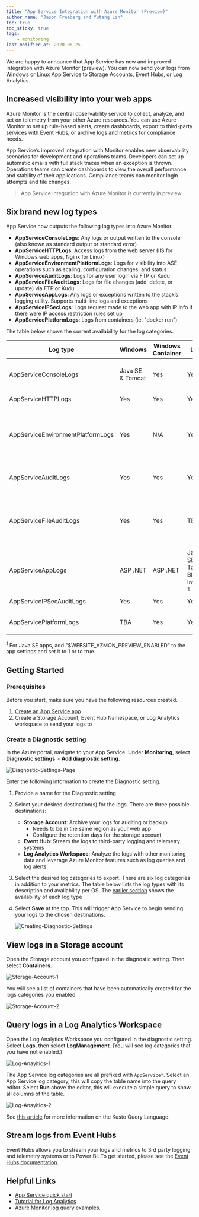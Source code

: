 ```yaml
---
title: "App Service Integration with Azure Monitor (Preview)"
author_name: "Jason Freeberg and Yutang Lin"
toc: true
toc_sticky: true
tags:
    - monitoring
last_modified_at: 2020-06-25
---
```


We are happy to announce that App Service has new and improved integration with Azure Monitor (preview). You can now send your logs from Windows or Linux App Service to Storage Accounts, Event Hubs, or Log Analytics.

## Increased visibility into your web apps

Azure Monitor is the central observability service to collect, analyze, and act on telemetry from your other Azure resources. You can use Azure Monitor to set up rule-based alerts, create dashboards, export to third-party services with Event Hubs, or archive logs and metrics for compliance needs.

App Service’s improved integration with Monitor enables new observability scenarios for development and operations teams. Developers can set up automatic emails with full stack traces when an exception is thrown. Operations teams can create dashboards to view the overall performance and stability of their applications. Compliance teams can monitor login attempts and file changes.  

> App Service integration with Azure Monitor is currently in preview.

## Six brand new log types

App Service now outputs the following log types into Azure Monitor.

- **AppServiceConsoleLogs**: Any logs or output written to the console (also known as standard output or standard error)
- **AppServiceHTTPLogs**: Access logs from the web server (IIS for Windows web apps, Nginx for Linux)
- **AppServiceEnvironmentPlatformLogs**: Logs for visibility into ASE operations such as scaling, configuration changes, and status
- **AppServiceAuditLogs**: Logs for any user login via FTP or Kudu
- **AppServiceFileAuditLogs**: Logs for file changes (add, delete, or update) via FTP or Kudu
- **AppServiceAppLogs**: Any logs or exceptions written to the stack’s logging utility. Supports multi-line logs and exceptions
- **AppServiceIPSecLogs**:  Logs request made to the web app with IP info if there were IP access restriction rules set up
- **AppServicePlatformLogs**: Logs from containers (ie. "docker run")

The table below shows the current availability for the log categories.

| Log type | Windows | Windows Container | Linux | Linux Container | Description |
|-|-|-|-|-|-|
| AppServiceConsoleLogs | Java SE & Tomcat | Yes | Yes | Yes | Standard output and standard error |
| AppServiceHTTPLogs | Yes | Yes | Yes | Yes | Web server logs |
| AppServiceEnvironmentPlatformLogs | Yes | N/A | Yes | Yes | App Service Environment: scaling, configuration changes, and status logs|
| AppServiceAuditLogs | Yes | Yes | Yes | Yes | Login activity via FTP and Kudu |
| AppServiceFileAuditLogs | Yes | Yes | TBA | TBA | File changes made to the site content; only available for Premium tier and above |
| AppServiceAppLogs | ASP .NET | ASP .NET | Java SE & Tomcat Blessed Images <sup>1</sup> | Java SE & Tomcat Blessed Images <sup>1</sup> | Application logs |
| AppServiceIPSecAuditLogs  | Yes | Yes | Yes | Yes | Requests from IP Rules |
| AppServicePlatformLogs  | TBA | Yes | Yes | Yes | Container operation logs |

<sup>1</sup> For Java SE apps, add "$WEBSITE_AZMON_PREVIEW_ENABLED" to the app settings and set it to 1 or to true.

## Getting Started

### Prerequisites

Before you start, make sure you have the following resources created.

1. [Create an App Service app](https://docs.microsoft.com/en-us/azure/app-service/)
1. Create a Storage Account, Event Hub Namespace, or Log Analytics workspace to send your logs to

### Create a Diagnostic setting

In the Azure portal, navigate to your App Service. Under **Monitoring**, select **Diagnostic settings** >  **Add diagnostic setting**.

![Diagnostic-Settings-Page]({{site.baseurl}}/media/2019/11/Diagnostic-Settings-Page.png)

Enter the following information to create the Diagnostic setting.

1. Provide a name for the Diagnostic setting

1. Select your desired destination(s) for the logs. There are three possible destinations:
   - **Storage Account**: Archive your logs for auditing or backup
      - Needs to be in the same region as your web app
      - Configure the retention days for the storage account
   - **Event Hub**: Stream the logs to third-party logging and telemetry systems
   - **Log Analytics Workspace**: Analyze the logs with other monitoring data and leverage Azure Monitor features such as log queries and log alerts

1. Select the desired log categories to export. There are six log categories in addition to your metrics. The table below lists the log types with its description and availability per OS. The [earlier section](#six-brand-new-log-types) shows the availability of each log type

1. Select **Save** at the top. This will trigger App Service to begin sending your logs to the chosen destinations.

   ![Creating-Diagnostic-Settings]({{site.baseurl}}/media/2019/11/Creating-Diagnostic-Settings.png)

## View logs in a Storage account

Open the Storage account you configured in the diagnostic setting. Then select **Containers**.

![Storage-Account-1]({{site.baseurl}}/media/2019/11/Storage-Account-1.png)

You will see a list of containers that have been automatically created for the logs categories you enabled.

![Storage-Account-2]({{site.baseurl}}/media/2019/11/Storage-Account-2.png)

## Query logs in a Log Analytics Workspace

Open the Log Analytics Workspace you configured in the diagnostic setting. Select **Logs**, then select **LogManagement**. (You will see log categories that you have not enabled.)

![Log-Anayltics-1]({{site.baseurl}}/media/2019/11/Log-Analytics-1.png)

The App Service log categories are all prefixed with `AppService*`. Select an App Service log category, this will copy the table name into the query editor. Select **Run** above the editor, this will execute a simple query to show all columns of the table.

![Log-Anayltics-2]({{site.baseurl}}/media/2019/11/Log-Analytics-2.png)

See [this article](https://docs.microsoft.com/en-us/azure/azure-monitor/log-query/get-started-portal#basic-queries) for more information on the Kusto Query Language.

## Stream logs from Event Hubs

Event Hubs allows you to stream your logs and metrics to 3rd party logging and telemetry systems or to Power BI. To get started, please see the [Event Hubs documentation](https://docs.microsoft.com/en-us/azure/azure-monitor/platform/resource-logs-stream-event-hubs).

## Helpful Links

- [App Service quick start](https://docs.microsoft.com/en-us/Azure/app-service/app-service-web-get-started-java)
- [Tutorial for Log Analytics](https://docs.microsoft.com/en-us/azure/azure-monitor/log-query/get-started-portal#basic-queries)
- [Azure Monitor log query examples](https://docs.microsoft.com/en-us/azure/azure-monitor/log-query/examples).
